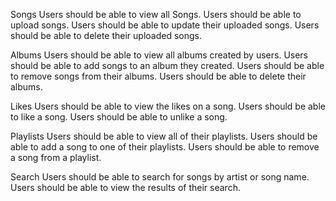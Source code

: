 Songs
Users should be able to view all Songs.
Users should be able to upload songs.
Users should be able to update their uploaded songs.
Users should be able to delete their uploaded songs.


Albums
Users should be able to view all albums created by users.
Users should be able to add songs to an album they created.
Users should be able to remove songs from their albums.
Users should be able to delete their albums.


Likes
Users should be able to view the likes on a song.
Users should be able to like a song.
Users should be able to unlike a song.


Playlists
Users should be able to view all of their playlists.
Users should be able to add a song to one of their playlists.
Users should be able to remove a song from a playlist.


Search
Users should be able to search for songs by artist or song name.
Users should be able to view the results of their search.